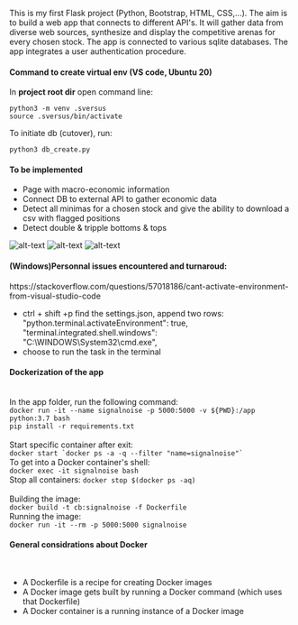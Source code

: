 This is my first Flask project (Python, Bootstrap, HTML, CSS,...). The aim is to build a web app that connects to different API's. 
It will gather data from diverse web sources, synthesize and display the competitive arenas for every chosen stock.
The app is connected to various sqlite databases.
The app integrates a user authentication procedure.


<h4> Command to create virtual env (VS code, Ubuntu 20) </h4>
<p>In <strong>project root dir</strong> open command line:</p>

```
python3 -m venv .sversus
source .sversus/bin/activate
```

To initiate db (cutover), run:

```python3 db_create.py```

<h4> To be implemented </h4>

<ul>
    <li>Page with macro-economic information</li>
    <li>Connect DB to external API to gather economic data</li>
    <li>Detect all minimas for a chosen stock and give the ability to download a csv with flagged positions</li>
    <li>Detect double & tripple bottoms & tops</li>
</ul>

![alt-text](screencaps/home.PNG)
![alt-text](screencaps/registration.png)
![alt-text](screencaps/table.png)


<h4>(Windows)Personnal issues encountered and turnaroud:</h4>

<p>https://stackoverflow.com/questions/57018186/cant-activate-environment-from-visual-studio-code</p>

<ul>
	<li>ctrl + shift +p find the settings.json, append two rows: "python.terminal.activateEnvironment": true, "terminal.integrated.shell.windows": "C:\WINDOWS\System32\cmd.exe",</li>
	<li>choose to run the task in the terminal</li>
</ul>

<h4> Dockerization of the app </h4> </br>
In the app folder, run the following command: </br>
<code>docker run -it --name signalnoise -p 5000:5000 -v ${PWD}:/app python:3.7 bash</code>
</br>
<code>pip install -r requirements.txt</code>
</br>
</br>
Start specific container after exit: </br>
<code>docker start `docker ps -a -q --filter "name=signalnoise"`</code>
</br>
To get into a Docker container's shell:</br>
<code>docker exec -it signalnoise bash</code>
</br>
Stop all containers:
<code>docker stop $(docker ps -aq)</code></br>
</br>
Building the image:</br>
<code>docker build -t cb:signalnoise -f Dockerfile</code>
</br>
Running the image:</br>
<code>docker run -it --rm -p 5000:5000 signalnoise</code>

<h4> General considrations about Docker</h4>
</br>
<ul>
<li>A Dockerfile is a recipe for creating Docker images</li>
<li>A Docker image gets built by running a Docker command (which uses that Dockerfile)</li>
<li>A Docker container is a running instance of a Docker image</li>
</ul>
